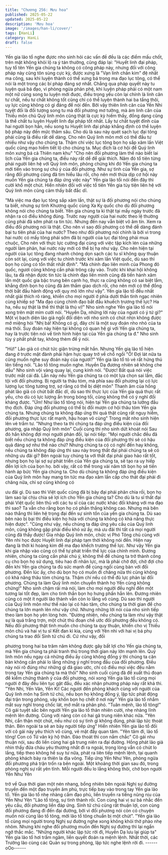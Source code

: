 ```yaml
---
title: "Chương 256: Mưu hoa"
published: 2025-05-22
updated: 2025-05-22
description: 'Mưu hoa'
image: '/images/han-li/cover/'
tags: [HanLi]
category: HanLi
draft: false
---
```


Yến gia lão tổ nghe đựơc nho sinh hỏi các vấn đề đều là các điểm
mấu chốt, trên mặt không khỏi lộ ra ý tán thưởng, cũng đáp lại:
"Huyết linh đại pháp, tuy tổ tên Yến gia chúng ta không có công
pháp này, nhưng đối với công pháp này cũng tôn sùng cực kỳ,
được xưng là "Vạn linh chân kim" đệ nhất ma công, sau khi luyện
thành có thể xưng bá trong ma đạo lục tông, có thể nói là một
trong các bí pháp đáng sợ nhất. Chẳng qua pháp quyết này tu
luyện quá bá đạo, vì phòng ngừa phản phệ, khi luyện pháp phải
có một nam một nữ cùng song tu luyện mới đuợc, điều trọng yếu
còn lại chính là linh căn tư chất, nếu tư chất không tốt cũng chỉ có
thể luyện thành hai ba tầng thôi, uy lực cũng không có gì đáng để
nói đến. Bởi vậy thiên linh căn của Yến Nhi tuyệt đối là đối tượng
song tu mà đối phương mơ tưởng, mà ám linh căn của Thiếu môn
chủ Quỷ linh môn cũng thật là cực kỳ hiếm thấy, đồng dạng cũng
là thể chất tu luỵên Huyết linh đại pháp tốt nhất. Lấy tư chất tuyệt
đỉnh của hai người bọn hắn, nếu song tu Huyết linh đại pháp
khẳng định có thể luyện bộ pháp này đến mức thâm sâu. Cho dù
là sau này quét sạch lục đại tông phái cũng là điều rất dể dàng.
Cho nên Quỷ linh môn mới có thể đầu tư nhiều như vậy cho
chúng ta. Thậm chí việc lục tông bọn họ sắp xâm lấn Việt quốc
cũng mạo hiểm tiết lộ cho chúng ta. Mục đích là cơ hội để Quỷ
linh môn xưng bá cả Thiên nam khu"
"Cho nên đối phương làm thế nào biết lai lịch của Yến gia chúng
ta, điều này rất dể để giải thích. Năm đó tổ tiên từng phái người
liên hệ với Quỷ linh môn, phỏng chừng khi đó Yến gia chúng ta
mới tiến vào trong sự chú ý của đối phương. Như sự tình của Yến
gia, sợ rằng đối phương cũng đã tìm hiểu lâu rồi, cho nên mới
thừa dịp cơ hội này muốn Yến gia chúng ta đáp ứng việc này"
Yến gia lão tổi nói đến đây thì cười khổ một chút. Hiển nhiên đối
với việc tổ tiên Yến gia tùy tiện liên hệ với Quỷ linh môn cũng cảm
thấy bất đắc dĩ.

"Mà việc ma đạo lục tông sắp xâm lấn, thật sự là đối phương nói
cho chúng ta biết, nhưng sự tình Khương quốc cùng Xa Kỵ quốc
cho dù đối phương không nói cho chúng ta biết. Yến gia chúng ta
kì thật tại mấy ngày trước đã nhận ra có điều không đúng. Trước
nay người của hai nước theo lệ thường cũng phải đã sớm phát ra
tin tức. Nhưng đến nay vẫn biệt vô âm tín. Xem ra điều đối
phương nói là thật. Cho nên vì sao đối phương có thể dễ dàng
đánh bại tu tiên phái của hai nước? Theo như đối phương nói
chính là bởi vì trong hai nước có mấy tông phái sớm đã bị người
của lục đại tông phái mua chuộc, Cho nên với thực lực cường đại
cùng với việc tập kích lén của những người làm phản, hai nước
này mới có thể bị hạ như vậy. Cho nên hiện tại người của lục tông
đang nhanh chóng dọn sạch các tu sĩ không quy thuận còn sót lại,
cùng với việc tu chỉnh trước khi xâm lấn Việt quốc, dù sao thì bọn
họ cũng có tổn thất nhất định".
"Mà chính đạo liên minh của Phong đô quốc, ngươi cũng không
cần phải trông cậy vào. Trước khi khai hội không lâu, ta đã nhận
đựơc tin tức là chính đạo liên minh cũng đã tiến hành xâm lấn một
quốc gia bậc trung bên cạnh họ, thực ra cũng không có sai biệt
lắm, khẳng định bọn họ cũng đã âm thầm giao dịch rồi, cho nên
mới có thể đồng thời bắt đầu hành động với quy mô lớn như vậy".
Yến gia lão tổ đều nhất nhất giải thích rõ ràng, khiến cho mọi
người ở phía dưới thần tình ngạc nhiên cùng khiếp sợ
"Ma đạo cùng chính đạo bắt đầu khuếch trương thế lực? Ha ha,
nếu sự thật là thế thì thật là thú vị!" Nho sinh nghe Yến gia lão tổ
nói xong trên mặt mỉm cười nói.
"Huyền Dạ, những lời này của ngươi có ý tứ gì?" Một vị bạch diện
lão giả ngồi đối diện với nho sinh có chút nhịn không được mở
miệng hỏi
"Nhị bá! Không có gì, đây chỉ là một suy đoán nho nhỏ của ta mà
thôi. Suy đoán này hiện tại không có quan hệ gì với Yến gia
chúng ta, hay là trước tiên nói về tình hình hiện tại của Yến gia
chúng ta đ." Nho sinh tùy ý phất phất tay, không thèm để ý nói.

"Hừ!" Lão giả có chút tức giận trừng mắt hắn. Nhưng Yến gia lão
tổ hiện đang ở trước mặt đành phải hậm hực quay trở về chổ ngồi
"Ồ! Đợi lát nữa ta cũng muốn nghe suy đoán này của ngươi?" Yến
gia lão tổ tỏ vẻ rất hứng thú lên tiếng nói.
"Lão tổ tông muốn nghe. Huyền Dạ đương nhiên sẽ không che
dấu" Nho sinh vội vàng quay lại, cung kính nói.
"Được! Bất quá nói việc trước mắt cái đã. Lần này nếu Yến gia
chúng ta có một lựa chọn sai lầm, đắc tội với đối phương. Bị
người ta thâu tóm, mà phía sau đối phương lại có lực lượng lục
tông tương trợ, sợ rằng có thể bị diệt môn" Thanh âm của hồng
phát lão giã có chút bất đắc dĩ, dù sao thì thực lực của Yến gia
quả thực rất yếu, cho dù có lực lượng ẩn trong bóng tối, cũng
không thể có ý nghĩ đối kháng được.
"Ừm! Như lão tổ tông nói, hiện tại Yến gia chúng ta lưỡng đầu thọ
địch. Đáp ứng đối phương có thể bị đối mượn cơ hội thâu tóm
Yến gia chúng ta. Nhưng chúng ta không đáp ứng thì quả thật
cũng rất nguy hiểm, đối phương thực lực rất mạnh, hậu hoạn vô
cùng" Trong mắt nho sinh hiện lên vẻ trầm tư.
"Nhưng theo ta thì chúng ta đáp ứng điều kiện của đối phương,
gia nhập Quỷ linh môn" Cuối cùng thì nho sinh dứt khoát nói
Sau đó hắn không đợi mọi người phản đối, lại nói tiếp:
"Mọi người chắc đều đã biết nếu chúng ta không đáp ứng điều
kiện của đối phương thì sẽ có hậu quả đáng sợ như thế nào chứ?
Nhưng chúng ta có có nghĩ đến hay không, nếu chúng ta không
đáp ứng thì sau này trong thất đại phái chúng ta sẽ có những ưu
đãi gì?
Bên ngoài tuy chúng ta với thất đại phái giao hảo rất tốt, nhưng
bọn họ lại sợ sự phát triển của Yến gia chúng ta, sẽ tạo ra uy hiếp
đến lợi ích của bọn họ. bởi vậy, rất có thể trong vài năm tới bọn họ
sẽ tiến hành áp bức Yến gia chúng ta. Cho dù chúng ta không
đáp ứng điều kiện của Quỷ linh môn hay mang tin tức ma đạo
xâm lấn cấp cho thát đại phái đi chăng nữa, chỉ sợ cũng không có

ưu đãi gì. Dù sao thì Việt quốc cũng đã bị bảy đại phái phân chia
rồi, bọn họ làm sao lại chịu chia sẻ lợi ích cho Yến gia chúng ta?
Cho dù là tu sĩ thất đại phái Việt quốc liên thủ với các tu sĩ của các
nước khác đối kháng với ma đạo thì sao? Ta vẫn cho rằng bọn họ
có phần thắng không cao. Nhưng mà bên nào thắng thì liên hệ
trọng đại đến sự sinh tồn của yến gia chúng ta. Dù sao bên nào bị
bại thì điều kiện họ hứa với chúng ta không có khả năng thực hiện
được".
"Cũng như vậy, nếu chúng ta đáp ứng yêu cầu của Quỷ linh môn,
cũng không gặp phải điều khó xử ấy, mà ưu đãi thì tất cả mọi
người cũng đã thấy được! Gia nhập Quỷ linh môn, chức vị Phó
Tông chủ cùng với Yên nhi học được Huyết linh đại pháp tạm thời
không nói đến. Hiện nay đang là thời kì hoàng kim để ma đạo
khếch trương thế lực. Như vậy Yến gia khi gia nhập vào cũng có
thể tự phát triển thế lực của chính mình. Đương nhiên, chúng ta
cũng cần phải chú ý, không thể để chúng ta trở thành công cụ cho
bọn họ sử dụng, tiêu hao đi nhân lực, mà là phải chờ đợi, chờ đợi
cho đến khi Yến gia chúng ta đủ sức mạnh để cùng ngồi cùng bàn
với đối phương. Đến lúc ấy, cho dù bọn họ có muốn đi chăng nữa
thì cũng không có khả năng thâu tóm chúng ta. Thậm chí nếu có
thể đủ lực phản lại đối phương. Chúng ta làm Quỷ linh môn
chuyển thành họ Yến cũng không chừng!"
Nho sinh chậm rãi mà nói, làm cho mọi người đều nghĩ đến một
tương lai tốt đẹp, làm cho tinh thần bọn họ hưng phấn hẳn lên.
Đương nhiên cũng có một ít người lão thành vẫn còn lo lắng vô
cùng. Dù sao thì người của Quỷ linh môn như thế nào lại có hảo
tâm, cho chúng ta thời gian để cho chúng ta lớn mạnh lên như
vậy chứ.
Nhưng những lời nói của nho sinh tiếp theo làm bọn họ yên lòng
hơn.
"Đương nhiên, nếu chúng ta làm như vậy thật sự là quá trắng
trợn, một chút thủ đoạn chế ước đối phương đều không có. Nếu
đối phương thật tình muốn cho chúng ta quy thuận, khiến cho vị
Thiếu môn chủ và hai vị tu sĩ Kết đan kì kia, cùng với Yên nhi với
hai vị bá phụ chúng ta trao đổi Sinh tử chú đi. Cứ như vậy, đối

phương trong hai ba trăm năm không được gây bất lợi cho Yến
gia chúng ta, mà Yến gia chúng ta phải tranh thủ trong thời gian
này lớn mạnh lên. Quỷ linh môn nếu ngay cả những điều ấy cũng
không đồng ý thì chúng ta căn bản không cần phải lo lắng những
ý nghĩ trong đầu của đối phương. Điều này nói rõ đúng như những
gì đã giao ước, chỉ có điều mọi việc đều nằm trong tay Yến gia
chúng ta mà thôi" Nho sinh cuối cùng đã đề xuất thủ đoạn để
kiểm chứng thành ý của đối phương, nói xong Yến gia lão tổ cùng
mọi người ở đây đều liên tục gật đầu, đều xác nhận phương pháp
này rất khả thi.
"Yên Nhi, Yến Văn, Yến Kì! Các ngươi đến phòng khách cùng với
người của Quỷ linh môn hạ Sinh tử chú, nếu bọn họ không đồng
ý, lập tức phát động đại trận trong phòng, vây khốn bọn họ chết ở
nơi này" Yến gia lão tổ nhắm mắt suy nghĩ trong chốc lát, mở mắt
ra phân phó.
"Tuân mệnh, lão tổ tông!"
Cô gái tuyệt sắc bên người Yến gia lão tổ thản nhiên cười, nhẹ
nhàng lĩnh mệnh lên đường. Cùng với nàng còn có hai gã trung
niên khác nữa.
"Yên Nhi, cẩn thận một chút, nếu như có sự tình gì không đúng,
phải lập tức thoát thân. Bên ngoài ta sẽ an bày người tiếp ứng"
Hiển nhiên Yến gia lão tổ đối với cô gái này yêu thích vô cùng, vẻ
mặt đầy quan tâm.
"Yên tâm đi, lão tổ tông! Con có Tử vân kỳ hộ thân. Đào thoát thì
con nắm chắc" Cô gái nhu thuận nói, sau đó liền cùng hai gã
trung niên ra đại đường.
Hồng phát lão giả nhìn thấy đứa cháu yêu thương nhất đi ra
ngoài, trong lòng vẫn có chút lo lắng, tiếp theo không hề suy tư
nữa, phát ra liên tiếp mệnh lệnh, tại quanh phòng khách bày ra
thiên la địa võng. Tiếp ứng Yến Như Yên, phòng ngừa đối
phương phá trận trốn ra bên ngoài.
Một khoảng thời gian sau đó, trong phòng nghị sự rất yên tĩnh.
Mỗi người đều lo lắng không thôi, chờ bọn người Yến Như Yên

trở về
Qua thời gian một nén nhang, bổng nhiên bên ngoài Nghị sự
đường truyền đến một đạo truyền âm phù, trực tiếp bay vào trong
tay Yến gia lão tổ. Yến gia lão tổ nhẹ nhàng cầm đạo phù, liền
truyền ra tiếng nũng nịu của Yến Như Yên
"Lão tổ tông, sự tình thành rồi. Con cùng hai vị sư bá nhắc đến
yêu cầu, đối phương liền đáp ứng. Sinh tử chú cũng rất thuận lợi,
con cùng đối phương đang đi đến đại đường, bởi vì đối phương
nói còn có chuyện muốn nói cùng lão tổ tông, mời lão tổ tông
chuẩn bị một chút".
"Yến gia lão tổ cùng mọi người trong Nghị sự đường nghe xong
không khỏi thở phào nhẹ nhõm. Nhưng khi nghe đối phương
muốn đến Nghị sự đường thì lại ngẩn ngở thắc mắc.
"Những người khác lập tức rời đi, Huyền Dạ lưu lại giúp ta" Yến
gia lão tổ hơi trầm ngâm, liền quyết đoán ra mệnh lệnh.
Nhất thời, các Trưởng lão cùng các Quản sự trong phòng, lập tức
nghe lệnh rời đi.
------oOo------

